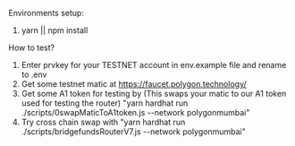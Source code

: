 Environments setup:
1. yarn || npm install


How to test?


1. Enter prvkey for your TESTNET account in env.example file and rename to .env
2. Get some testnet matic at https://faucet.polygon.technology/
3. Get some A1 token for testing by (This swaps your matic to our A1 token used for testing the router)
"yarn hardhat run ./scripts/0swapMaticToA1token.js --network polygonmumbai"
4. Try cross chain swap with 
"yarn hardhat run ./scripts/bridgefundsRouterV7.js --network polygonmumbai"